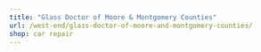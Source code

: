 ```yaml
---
title: "Glass Doctor of Moore & Montgomery Counties"
url: /west-end/glass-doctor-of-moore-and-montgomery-counties/
shop: car repair
---
```

